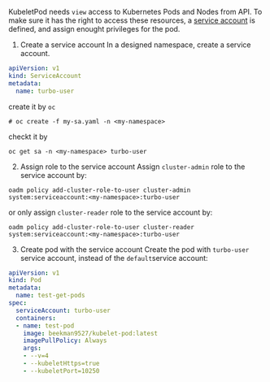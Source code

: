 KubeletPod needs `view` access to Kubernetes Pods and Nodes from API. 
To make sure it has the right to access these resources, a [service account](https://kubernetes.io/docs/admin/service-accounts-admin/) is defined, 
and assign enought privileges for the pod.

1. Create a service account
In a designed namespace, create a service account.

```yaml
apiVersion: v1
kind: ServiceAccount
metadata:
  name: turbo-user
```

create it by `oc`
```console
# oc create -f my-sa.yaml -n <my-namespace>
```

checkt it by
```console
oc get sa -n <my-namespace> turbo-user
```

2. Assign role to the service account 
Assign `cluster-admin` role to the service account by:
```console
oadm policy add-cluster-role-to-user cluster-admin system:serviceaccount:<my-namespace>:turbo-user
```

or only assign `cluster-reader` role to the service account by:
```console
oadm policy add-cluster-role-to-user cluster-reader system:serviceaccount:<my-namespace>:turbo-user
```

3. Create pod with the service account
Create the pod with `turbo-user` service account, instead of the `default`service account:

```yaml
apiVersion: v1
kind: Pod
metadata:
  name: test-get-pods 
spec:
  serviceAccount: turbo-user
  containers:
  - name: test-pod
    image: beekman9527/kubelet-pod:latest 
    imagePullPolicy: Always
    args:
    - --v=4
    - --kubeletHttps=true
    - --kubeletPort=10250
```
